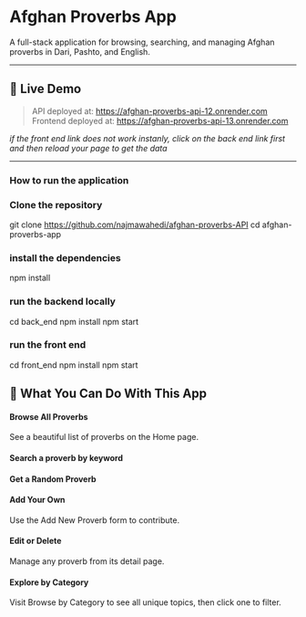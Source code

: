 # Afghan Proverbs App

A full-stack application for browsing, searching, and managing Afghan proverbs in Dari, Pashto, and English.

---

## 🔗 Live Demo

> API deployed at: https://afghan-proverbs-api-12.onrender.com
> Frontend deployed at: https://afghan-proverbs-api-13.onrender.com

_if the front end link does not work instanly, click on the back end link first and then reload your page to get the data_

---

### How to run the application

### Clone the repository

git clone https://github.com/najmawahedi/afghan-proverbs-API
cd afghan-proverbs-app

### install the dependencies

npm install

### run the backend locally

cd back_end
npm install
npm start

### run the front end

cd front_end
npm install
npm start

## 🎯 What You Can Do With This App

#### Browse All Proverbs

See a beautiful list of proverbs on the Home page.

#### Search a proverb by keyword

#### Get a Random Proverb

#### Add Your Own

Use the Add New Proverb form to contribute.

#### Edit or Delete

Manage any proverb from its detail page.

#### Explore by Category

Visit Browse by Category to see all unique topics, then click one to filter.
